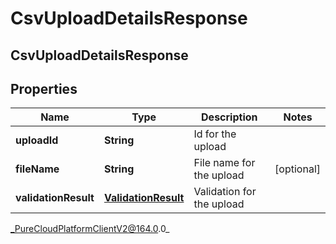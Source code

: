 # CsvUploadDetailsResponse

## CsvUploadDetailsResponse

## Properties

|Name | Type | Description | Notes|
|------------ | ------------- | ------------- | -------------|
| **uploadId** | **String** | Id for the upload | |
| **fileName** | **String** | File name for the upload | [optional] |
| **validationResult** | [**ValidationResult**](ValidationResult) | Validation for the upload | |



_PureCloudPlatformClientV2@164.0.0_
